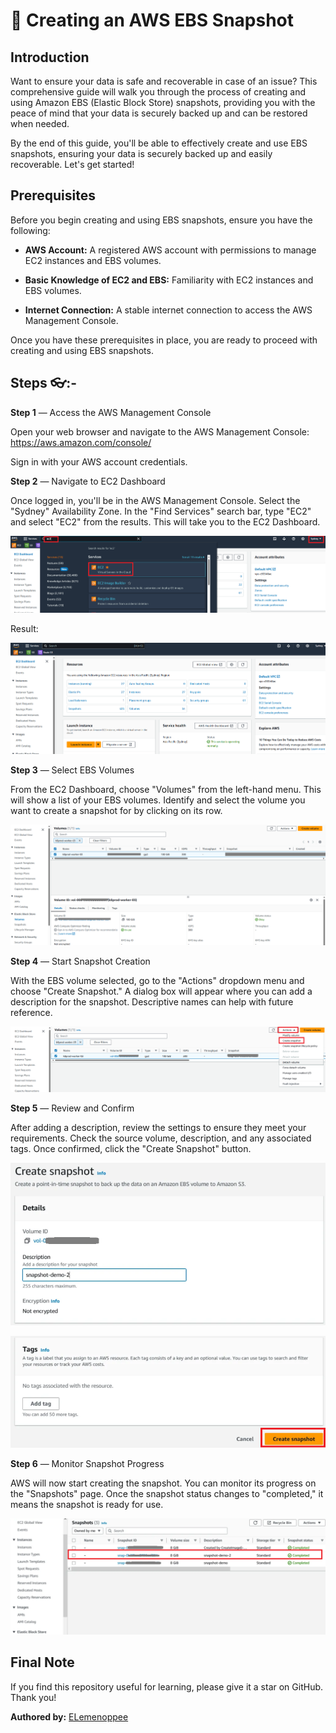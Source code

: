 # 🤖 Creating an AWS EBS Snapshot

## Introduction

Want to ensure your data is safe and recoverable in case of an issue? This comprehensive guide will walk you through the process of creating and using Amazon EBS (Elastic Block Store) snapshots, providing you with the peace of mind that your data is securely backed up and can be restored when needed.

By the end of this guide, you'll be able to effectively create and use EBS snapshots, ensuring your data is securely backed up and easily recoverable. Let's get started!

## Prerequisites

Before you begin creating and using EBS snapshots, ensure you have the following:

+ **AWS Account:** A registered AWS account with permissions to manage EC2 instances and EBS volumes.

+ **Basic Knowledge of EC2 and EBS:** Familiarity with EC2 instances and EBS volumes.

+ **Internet Connection:** A stable internet connection to access the AWS Management Console.

Once you have these prerequisites in place, you are ready to proceed with creating and using EBS snapshots.

## Steps 👓:-

**Step 1** — Access the AWS Management Console

Open your web browser and navigate to the AWS Management Console: https://aws.amazon.com/console/

Sign in with your AWS account credentials.

**Step 2** — Navigate to EC2 Dashboard

Once logged in, you'll be in the AWS Management Console. Select the "Sydney" Availability Zone. In the "Find Services" search bar, type "EC2" and select "EC2" from the results. This will take you to the EC2 Dashboard.

![alt text](images/image-1.png)

Result: 

![alt text](images/image-2.png)

**Step 3** — Select EBS Volumes

From the EC2 Dashboard, choose "Volumes" from the left-hand menu. This will show a list of your EBS volumes. Identify and select the volume you want to create a snapshot for by clicking on its row.

![alt text](images/image-46.png)

**Step 4** — Start Snapshot Creation

With the EBS volume selected, go to the "Actions" dropdown menu and choose "Create Snapshot." A dialog box will appear where you can add a description for the snapshot. Descriptive names can help with future reference.

![alt text](images/image-47.png)

**Step 5** — Review and Confirm

After adding a description, review the settings to ensure they meet your requirements. Check the source volume, description, and any associated tags. Once confirmed, click the "Create Snapshot" button.

![alt text](images/image-48.png)

![alt text](images/image-49.png)

**Step 6** — Monitor Snapshot Progress

AWS will now start creating the snapshot. You can monitor its progress on the "Snapshots" page. Once the snapshot status changes to "completed," it means the snapshot is ready for use.

![alt text](images/image-50.png)

## Final Note

If you find this repository useful for learning, please give it a star on GitHub. Thank you!

**Authored by:** [ELemenoppee](https://github.com/ELemenoppee)